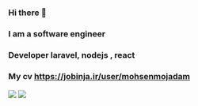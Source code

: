 ### Hi there 👋

### I am a software engineer
### Developer laravel, nodejs , react
### My cv https://jobinja.ir/user/mohsenmojadam
<a>
<img align="center" src="https://thumb.jobinjacdn.com/2EwXKIrSpaqdv8BcsWiDkQrACC0=/256x256/filters:strip_exif():format(jpeg)/https://storage.jobinjacdn.com/other/js_avatar_image_blob/beb40c47-988d-481b-93d3-e8d9ae32147b/1_main.png" />
</a>
<a href="https://github.com/mohsenmojadam2019">
<img align="center" src="https://github-readme-stats.vercel.app/api?username=mohsenmojadam2019&theme=dracula&show_icons=true&count_private=true&include_all_commits=true" /></a>
<!-- <a href="https://github.com/mohsenmojadam2019">
<img align="center" src="https://github-readme-stats.vercel.app/api/top-langs/?username=mohsenmojadam2019&theme=dracula" />
</a> -->

